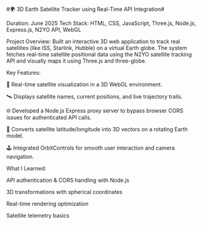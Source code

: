 #🌍 3D Earth Satellite Tracker using Real-Time API Integration#

Duration: June 2025
Tech Stack: HTML, CSS, JavaScript, Three.js, Node.js, Express.js, N2YO API, WebGL

Project Overview:
Built an interactive 3D web application to track real satellites (like ISS, Starlink, Hubble) on a virtual Earth globe. The system fetches real-time satellite positional data using the N2YO satellite tracking API and visually maps it using Three.js and three-globe.

Key Features:

🔭 Real-time satellite visualization in a 3D WebGL environment.

🛰️ Displays satellite names, current positions, and live trajectory trails.

🌐 Developed a Node.js Express proxy server to bypass browser CORS issues for authenticated API calls.

📍 Converts satellite latitude/longitude into 3D vectors on a rotating Earth model.

🕹️ Integrated OrbitControls for smooth user interaction and camera navigation.

What I Learned:

API authentication & CORS handling with Node.js

3D transformations with spherical coordinates

Real-time rendering optimization

Satellite telemetry basics
